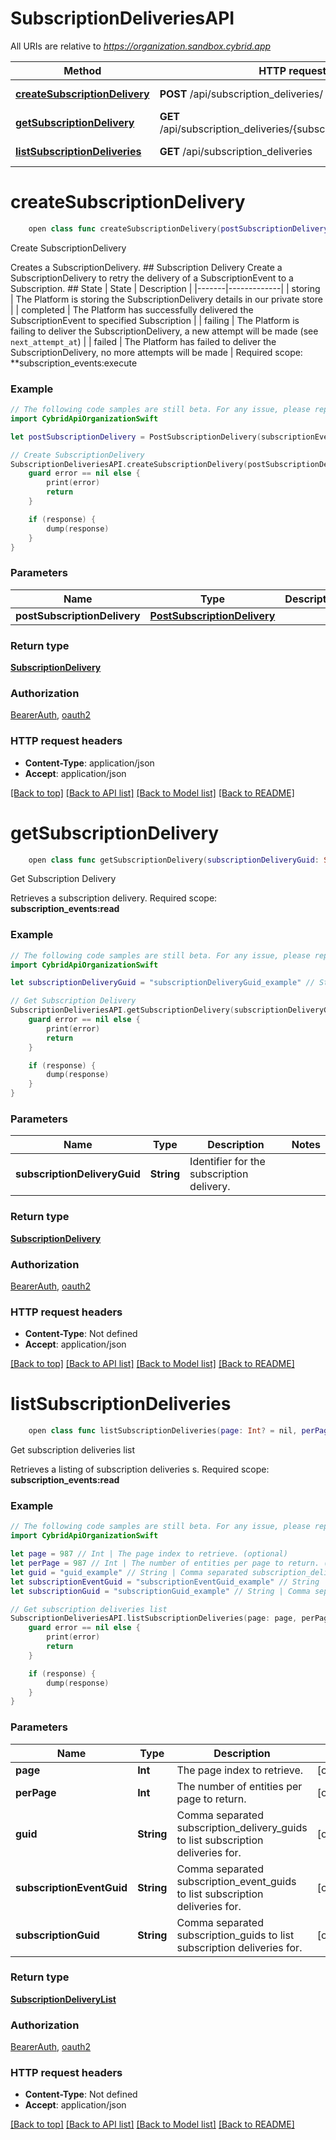 # SubscriptionDeliveriesAPI

All URIs are relative to *https://organization.sandbox.cybrid.app*

Method | HTTP request | Description
------------- | ------------- | -------------
[**createSubscriptionDelivery**](SubscriptionDeliveriesAPI.md#createsubscriptiondelivery) | **POST** /api/subscription_deliveries/ | Create SubscriptionDelivery
[**getSubscriptionDelivery**](SubscriptionDeliveriesAPI.md#getsubscriptiondelivery) | **GET** /api/subscription_deliveries/{subscription_delivery_guid} | Get Subscription Delivery 
[**listSubscriptionDeliveries**](SubscriptionDeliveriesAPI.md#listsubscriptiondeliveries) | **GET** /api/subscription_deliveries | Get subscription deliveries list


# **createSubscriptionDelivery**
```swift
    open class func createSubscriptionDelivery(postSubscriptionDelivery: PostSubscriptionDelivery, completion: @escaping (_ data: SubscriptionDelivery?, _ error: Error?) -> Void)
```

Create SubscriptionDelivery

Creates a SubscriptionDelivery.  ## Subscription Delivery  Create a SubscriptionDelivery to retry the delivery of a SubscriptionEvent to a Subscription.  ## State  | State | Description | |-------|-------------| | storing | The Platform is storing the SubscriptionDelivery details in our private store | | completed | The Platform has successfully delivered the SubscriptionEvent to specified Subscription | | failing | The Platform is failing to deliver the SubscriptionDelivery,  a new attempt will be made (see `next_attempt_at`) | | failed | The Platform has failed to deliver the SubscriptionDelivery, no more attempts will be made |    Required scope: **subscription_events:execute

### Example
```swift
// The following code samples are still beta. For any issue, please report via http://github.com/OpenAPITools/openapi-generator/issues/new
import CybridApiOrganizationSwift

let postSubscriptionDelivery = PostSubscriptionDelivery(subscriptionEventGuid: "subscriptionEventGuid_example", subscriptionGuid: "subscriptionGuid_example") // PostSubscriptionDelivery | 

// Create SubscriptionDelivery
SubscriptionDeliveriesAPI.createSubscriptionDelivery(postSubscriptionDelivery: postSubscriptionDelivery) { (response, error) in
    guard error == nil else {
        print(error)
        return
    }

    if (response) {
        dump(response)
    }
}
```

### Parameters

Name | Type | Description  | Notes
------------- | ------------- | ------------- | -------------
 **postSubscriptionDelivery** | [**PostSubscriptionDelivery**](PostSubscriptionDelivery.md) |  | 

### Return type

[**SubscriptionDelivery**](SubscriptionDelivery.md)

### Authorization

[BearerAuth](../README.md#BearerAuth), [oauth2](../README.md#oauth2)

### HTTP request headers

 - **Content-Type**: application/json
 - **Accept**: application/json

[[Back to top]](#) [[Back to API list]](../README.md#documentation-for-api-endpoints) [[Back to Model list]](../README.md#documentation-for-models) [[Back to README]](../README.md)

# **getSubscriptionDelivery**
```swift
    open class func getSubscriptionDelivery(subscriptionDeliveryGuid: String, completion: @escaping (_ data: SubscriptionDelivery?, _ error: Error?) -> Void)
```

Get Subscription Delivery 

Retrieves a subscription delivery.  Required scope: **subscription_events:read**

### Example
```swift
// The following code samples are still beta. For any issue, please report via http://github.com/OpenAPITools/openapi-generator/issues/new
import CybridApiOrganizationSwift

let subscriptionDeliveryGuid = "subscriptionDeliveryGuid_example" // String | Identifier for the subscription delivery.

// Get Subscription Delivery 
SubscriptionDeliveriesAPI.getSubscriptionDelivery(subscriptionDeliveryGuid: subscriptionDeliveryGuid) { (response, error) in
    guard error == nil else {
        print(error)
        return
    }

    if (response) {
        dump(response)
    }
}
```

### Parameters

Name | Type | Description  | Notes
------------- | ------------- | ------------- | -------------
 **subscriptionDeliveryGuid** | **String** | Identifier for the subscription delivery. | 

### Return type

[**SubscriptionDelivery**](SubscriptionDelivery.md)

### Authorization

[BearerAuth](../README.md#BearerAuth), [oauth2](../README.md#oauth2)

### HTTP request headers

 - **Content-Type**: Not defined
 - **Accept**: application/json

[[Back to top]](#) [[Back to API list]](../README.md#documentation-for-api-endpoints) [[Back to Model list]](../README.md#documentation-for-models) [[Back to README]](../README.md)

# **listSubscriptionDeliveries**
```swift
    open class func listSubscriptionDeliveries(page: Int? = nil, perPage: Int? = nil, guid: String? = nil, subscriptionEventGuid: String? = nil, subscriptionGuid: String? = nil, completion: @escaping (_ data: SubscriptionDeliveryList?, _ error: Error?) -> Void)
```

Get subscription deliveries list

Retrieves a listing of subscription deliveries s.  Required scope: **subscription_events:read**

### Example
```swift
// The following code samples are still beta. For any issue, please report via http://github.com/OpenAPITools/openapi-generator/issues/new
import CybridApiOrganizationSwift

let page = 987 // Int | The page index to retrieve. (optional)
let perPage = 987 // Int | The number of entities per page to return. (optional)
let guid = "guid_example" // String | Comma separated subscription_delivery_guids to list subscription deliveries for. (optional)
let subscriptionEventGuid = "subscriptionEventGuid_example" // String | Comma separated subscription_event_guids to list subscription deliveries for. (optional)
let subscriptionGuid = "subscriptionGuid_example" // String | Comma separated subscription_guids to list subscription deliveries for. (optional)

// Get subscription deliveries list
SubscriptionDeliveriesAPI.listSubscriptionDeliveries(page: page, perPage: perPage, guid: guid, subscriptionEventGuid: subscriptionEventGuid, subscriptionGuid: subscriptionGuid) { (response, error) in
    guard error == nil else {
        print(error)
        return
    }

    if (response) {
        dump(response)
    }
}
```

### Parameters

Name | Type | Description  | Notes
------------- | ------------- | ------------- | -------------
 **page** | **Int** | The page index to retrieve. | [optional] 
 **perPage** | **Int** | The number of entities per page to return. | [optional] 
 **guid** | **String** | Comma separated subscription_delivery_guids to list subscription deliveries for. | [optional] 
 **subscriptionEventGuid** | **String** | Comma separated subscription_event_guids to list subscription deliveries for. | [optional] 
 **subscriptionGuid** | **String** | Comma separated subscription_guids to list subscription deliveries for. | [optional] 

### Return type

[**SubscriptionDeliveryList**](SubscriptionDeliveryList.md)

### Authorization

[BearerAuth](../README.md#BearerAuth), [oauth2](../README.md#oauth2)

### HTTP request headers

 - **Content-Type**: Not defined
 - **Accept**: application/json

[[Back to top]](#) [[Back to API list]](../README.md#documentation-for-api-endpoints) [[Back to Model list]](../README.md#documentation-for-models) [[Back to README]](../README.md)

